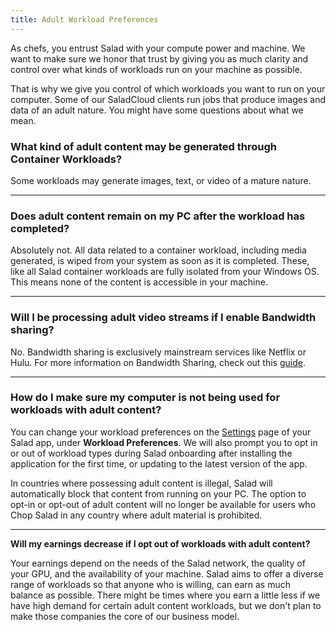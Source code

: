```yaml
---
title: Adult Workload Preferences
---
```


As chefs, you entrust Salad with your compute power and machine. We want to make sure we honor that trust by giving you
as much clarity and control over what kinds of workloads run on your machine as possible.

That is why we give you control of which workloads you want to run on your computer. Some of our SaladCloud clients run
jobs that produce images and data of an adult nature. You might have some questions about what we mean.

### **What kind of adult content may be generated through Container Workloads?**

Some workloads may generate images, text, or video of a mature nature.

---

### **Does adult content remain on my PC after the workload has completed?**

Absolutely not. All data related to a container workload, including media generated, is wiped from your system as soon
as it is completed. These, like all Salad container workloads are fully isolated from your Windows OS. This means none
of the content is accessible in your machine.

---

### **Will I be processing adult video streams if I enable Bandwidth sharing?**

No. Bandwidth sharing is exclusively mainstream services like Netflix or Hulu. For more information on Bandwidth
Sharing, check out this [guide](/docs/faq/jobs/what-is-bandwidth-sharing).

---

### **How do I make sure my computer is not being used for workloads with adult content?**

You can change your workload preferences on the [Settings](/docs/guides/using-salad/salad-app-settings) page of your
Salad app, under **Workload Preferences**. We will also prompt you to opt in or out of workload types during Salad
onboarding after installing the application for the first time, or updating to the latest version of the app.

In countries where possessing adult content is illegal, Salad will automatically block that content from running on your
PC. The option to opt-in or opt-out of adult content will no longer be available for users who Chop Salad in any country
where adult material is prohibited.

---

**Will my earnings decrease if I opt out of workloads with adult content?**

Your earnings depend on the needs of the Salad network, the quality of your GPU, and the availability of your machine.
Salad aims to offer a diverse range of workloads so that anyone who is willing, can earn as much balance as possible.
There might be times where you earn a little less if we have high demand for certain adult content workloads, but we
don't plan to make those companies the core of our business model.
